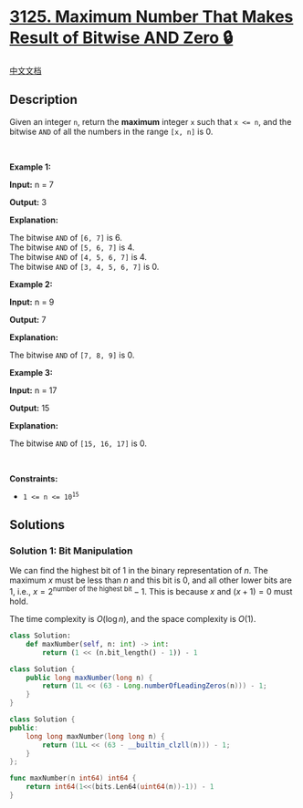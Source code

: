 # [3125. Maximum Number That Makes Result of Bitwise AND Zero 🔒](https://leetcode.com/problems/maximum-number-that-makes-result-of-bitwise-and-zero)

[中文文档](/solution/3100-3199/3125.Maximum%20Number%20That%20Makes%20Result%20of%20Bitwise%20AND%20Zero/README.md)

<!-- tags: -->

## Description

Given an integer <code>n</code>, return the <strong>maximum</strong> integer <code>x</code> such that <code>x &lt;= n</code>, and the bitwise <code>AND</code> of all the numbers in the range <code>[x, n]</code> is 0.

<p>&nbsp;</p>
<p><strong class="example">Example 1:</strong></p>

<div class="example-block">
<p><strong>Input:</strong> <span class="example-io">n = 7</span></p>

<p><strong>Output:</strong> <span class="example-io">3</span></p>

<p><strong>Explanation:</strong></p>

<p>The bitwise <code>AND</code> of <code>[6, 7]</code> is 6.<br />
The bitwise <code>AND</code> of <code>[5, 6, 7]</code> is 4.<br />
The bitwise <code>AND</code> of <code>[4, 5, 6, 7]</code> is 4.<br />
The bitwise <code>AND</code> of <code>[3, 4, 5, 6, 7]</code> is 0.</p>
</div>

<p><strong class="example">Example 2:</strong></p>

<div class="example-block">
<p><strong>Input:</strong> <span class="example-io">n = 9</span></p>

<p><strong>Output:</strong> <span class="example-io">7</span></p>

<p><strong>Explanation:</strong></p>

<p>The bitwise <code>AND</code> of <code>[7, 8, 9]</code> is 0.</p>
</div>

<p><strong class="example">Example 3:</strong></p>

<div class="example-block">
<p><strong>Input:</strong> <span class="example-io">n = 17</span></p>

<p><strong>Output:</strong> <span class="example-io">15</span></p>

<p><strong>Explanation:</strong></p>

<p>The bitwise <code>AND</code> of <code>[15, 16, 17]</code> is 0.</p>
</div>

<p>&nbsp;</p>
<p><strong>Constraints:</strong></p>

<ul>
	<li><code>1 &lt;= n &lt;= 10<sup>15</sup></code></li>
</ul>

## Solutions

### Solution 1: Bit Manipulation

We can find the highest bit of $1$ in the binary representation of $n$. The maximum $x$ must be less than $n$ and this bit is $0$, and all other lower bits are $1$, i.e., $x = 2^{\text{number of the highest bit}} - 1$. This is because $x \text{ and } (x + 1) = 0$ must hold.

The time complexity is $O(\log n)$, and the space complexity is $O(1)$.

<!-- tabs:start -->

```python
class Solution:
    def maxNumber(self, n: int) -> int:
        return (1 << (n.bit_length() - 1)) - 1
```

```java
class Solution {
    public long maxNumber(long n) {
        return (1L << (63 - Long.numberOfLeadingZeros(n))) - 1;
    }
}
```

```cpp
class Solution {
public:
    long long maxNumber(long long n) {
        return (1LL << (63 - __builtin_clzll(n))) - 1;
    }
};
```

```go
func maxNumber(n int64) int64 {
	return int64(1<<(bits.Len64(uint64(n))-1)) - 1
}
```

<!-- tabs:end -->

<!-- end -->
